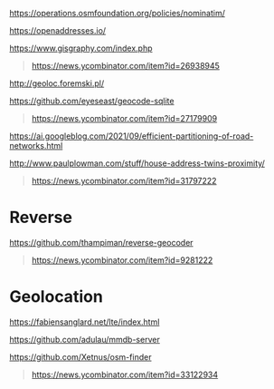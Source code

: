 https://operations.osmfoundation.org/policies/nominatim/

https://openaddresses.io/

https://www.gisgraphy.com/index.php
> https://news.ycombinator.com/item?id=26938945

http://geoloc.foremski.pl/

https://github.com/eyeseast/geocode-sqlite
> https://news.ycombinator.com/item?id=27179909

https://ai.googleblog.com/2021/09/efficient-partitioning-of-road-networks.html

http://www.paulplowman.com/stuff/house-address-twins-proximity/
> https://news.ycombinator.com/item?id=31797222

# Reverse
https://github.com/thampiman/reverse-geocoder
> https://news.ycombinator.com/item?id=9281222

# Geolocation
https://fabiensanglard.net/lte/index.html

https://github.com/adulau/mmdb-server

https://github.com/Xetnus/osm-finder
> https://news.ycombinator.com/item?id=33122934
